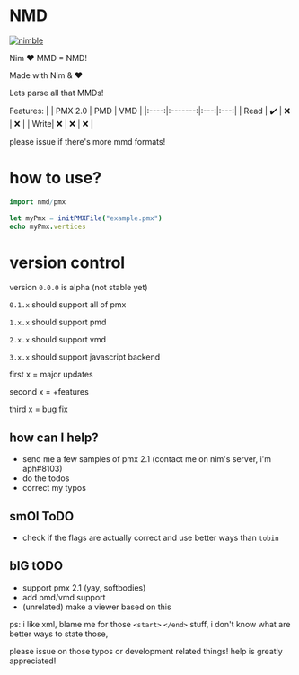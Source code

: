 # NMD

[![nimble](https://raw.githubusercontent.com/yglukhov/nimble-tag/master/nimble.png)](https://github.com/yglukhov/nimble-tag)

Nim ♥ MMD = NMD!

Made with Nim & ♥

Lets parse all that MMDs!

Features:
|      | PMX 2.0 | PMD | VMD |
|:----:|:-------:|:---:|:---:|
| Read | ✔️      | ❌ | ❌ |
| Write| ❌      | ❌ | ❌ |

please issue if there's more mmd formats!

# how to use?
```nim
import nmd/pmx

let myPmx = initPMXFile("example.pmx")
echo myPmx.vertices
```

# version control
version `0.0.0` is alpha (not stable yet)

`0.1.x` should support all of pmx

`1.x.x` should support pmd

`2.x.x` should support vmd

`3.x.x` should support javascript backend

first x = major updates

second x = +features

third x = bug fix

## how can I help?
- send me a few samples of pmx 2.1 (contact me on nim's server, i'm aph#8103)
- do the todos
- correct my typos

## smOl ToDO
- check if the flags are actually correct and use better ways than `tobin`
## bIG tODO
- support pmx 2.1 (yay, softbodies)
- add pmd/vmd support
- (unrelated) make a viewer based on this



ps: i like xml,
blame me for those `<start>` `</end>` stuff,
i don't know what are better ways to state those, 

please issue on those typos or development related things!
help is greatly appreciated!